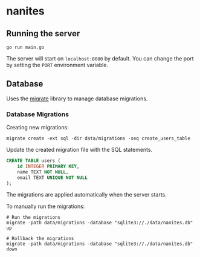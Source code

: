 # nanites

## Running the server

```shell
go run main.go
```

The server will start on `localhost:8080` by default.
You can change the port by setting the `PORT` environment variable.

## Database

Uses the [migrate](github.com/golang-migrate/migrate/v4) library to manage database migrations.

### Database Migrations

Creating new migrations:

```shell
migrate create -ext sql -dir data/migrations -seq create_users_table
```

Update the created migration file with the SQL statements.

```sql
CREATE TABLE users (
    id INTEGER PRIMARY KEY,
    name TEXT NOT NULL,
    email TEXT UNIQUE NOT NULL
);
```

The migrations are applied automatically when the server starts.

To manually run the migrations:

```shell
# Run the migrations
migrate -path data/migrations -database "sqlite3://./data/nanites.db" up

# Rollback the migrations
migrate -path data/migrations -database "sqlite3://./data/nanites.db" down
```
